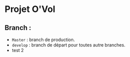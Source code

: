 # Projet O'Vol
## Branch : 
- ```Master``` : branch de production.
- ```develop``` : branch de départ pour toutes autre branches.
- test 2
